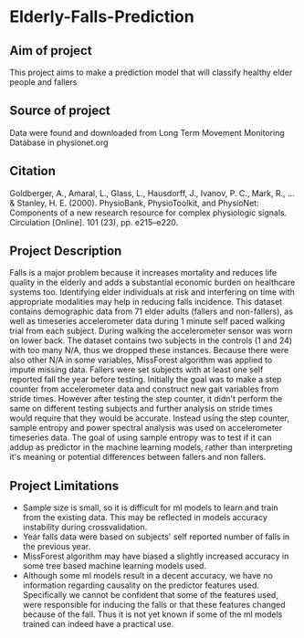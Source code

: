 # Elderly-Falls-Prediction

## Aim of project
This project aims to make a prediction model that will classify healthy elder people and fallers

## Source of project
Data were found and downloaded from Long Term Movement Monitoring Database in physionet.org

## Citation
Goldberger, A., Amaral, L., Glass, L., Hausdorff, J., Ivanov, P. C., Mark, R., ... & Stanley, H. E. (2000). PhysioBank, PhysioToolkit, and PhysioNet: Components of a new research resource for complex physiologic signals. Circulation [Online]. 101 (23), pp. e215–e220.

## Project Description
Falls is a major problem because it increases mortality and reduces life quality in the elderly and adds a substantial economic burden on healthcare systems too. Identifying elder individuals at risk and interfering on time with appropriate modalities may help in reducing falls incidence. This dataset contains demographic data from 71 elder adults (fallers and non-fallers), as well as timeseries accelerometer data during 1 minute self paced walking trial from each subject. During walking the accelerometer sensor was worn on lower back. The dataset contains two subjects in the controls (1 and 24) with too many N/A, thus we dropped these instances. Because there were also other N/A in some variables, MissForest algorithm was applied to impute missing data. Fallers were set subjects with at least one self reported fall the year before testing. Initially the goal was to make a step counter from accelerometer data and construct new gait variables from stride times. However after testing the step counter, it didn't perform the same on different testing subjects and further analysis on stride times would require that they would be accurate. Instead using the step counter, sample entropy and power spectral analysis was used on accelerometer timeseries data. The goal of using sample entropy was to test if it can addup as predictor in the machine learning models, rather than interpreting it's meaning or potential differences between fallers and non fallers.

## Project Limitations
* Sample size is small, so it is difficult for ml models to learn and train from the existing data. This may be reflected in models accuracy instability during crossvalidation.
* Year falls data were based on subjects' self reported number of falls in the previous year.
* MissForest algorithm may have biased a slightly increased accuracy in some tree based machine learning models used.
* Although some ml models result in a decent accuracy, we have no information regarding causality on the predictor features used. Specifically we cannot be confident that some of the features used, were responsible for inducing the falls or that these features changed because of the fall. Thus it is not yet known if some of the ml models trained can indeed have a practical use.
